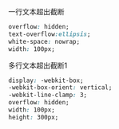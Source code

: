 一行文本超出截断

```css
overflow: hidden;
text-overflow:ellipsis;
white-space: nowrap;
width: 100px;
```

多行文本超出截断1

```css
display: -webkit-box;
-webkit-box-orient: vertical;
-webkit-line-clamp: 3;
overflow: hidden;
width: 100px;
height: 300px;
```

